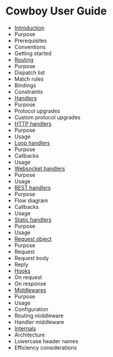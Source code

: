 Cowboy User Guide
=================

 *  [Introduction](introduction.md)
   *  Purpose
   *  Prerequisites
   *  Conventions
   *  Getting started
 *  [Routing](routing.md)
   *  Purpose
   *  Dispatch list
   *  Match rules
   *  Bindings
   *  Constraints
 *  [Handlers](handlers.md)
   *  Purpose
   *  Protocol upgrades
   *  Custom protocol upgrades
 *  [HTTP handlers](http_handlers.md)
   *  Purpose
   *  Usage
 *  [Loop handlers](loop_handlers.md)
   *  Purpose
   *  Callbacks
   *  Usage
 *  [Websocket handlers](ws_handlers.md)
   *  Purpose
   *  Usage
 *  [REST handlers](rest_handlers.md)
   *  Purpose
   *  Flow diagram
   *  Callbacks
   *  Usage
 *  [Static handlers](static_handlers.md)
   *  Purpose
   *  Usage
 *  [Request object](req.md)
   *  Purpose
   *  Request
   *  Request body
   *  Reply
 *  [Hooks](hooks.md)
   *  On request
   *  On response
 *  [Middlewares](middlewares.md)
   *  Purpose
   *  Usage
   *  Configuration
   *  Routing middleware
   *  Handler middleware
 *  [Internals](internals.md)
   *  Architecture
   *  Lowercase header names
   *  Efficiency considerations
